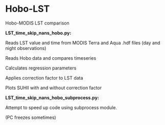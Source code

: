 # Hobo-LST
Hobo-MODIS LST comparison

**LST_time_skip_nans_hobo.py:** 

Reads LST value and time from MODIS Terra and Aqua .hdf files (day and night observations)

Reads Hobo data and compares timeseries

Calculates regression parameters

Applies correction factor to LST data 

Plots SUHII with and without correction factor


**LST_time_skip_nans_hobo_subprocess.py:** 

Attempt to speed up code using subprocess module.

(PC freezes sometimes)